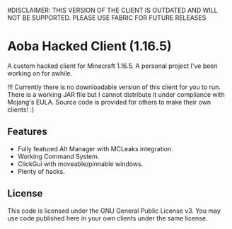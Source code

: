 #DISCLAIMER: THIS VERSION OF THE CLIENT IS OUTDATED AND WILL NOT BE SUPPORTED. PLEASE USE FABRIC FOR FUTURE RELEASES

# Aoba Hacked Client (1.16.5)
A custom hacked client for Minecraft 1.16.5. A personal project I've been working on for awhile.

!!! Currently there is no downloadable version of this client for you to run. There is a working JAR file but I cannot distribute it under compliance with Mojang's EULA. Source code is provided for others to make their own clients! :)

## Features
- Fully featured Alt Manager with MCLeaks integration.
- Working Command System.
- ClickGui with moveable/pinnable windows.
- Plenty of hacks.

## License
This code is licensed under the GNU General Public License v3. You may use code published here in your own clients under the same license.
